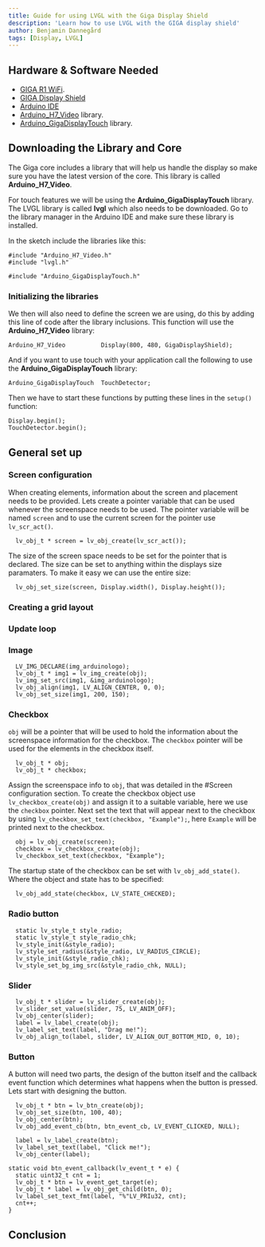 ```yaml
---
title: Guide for using LVGL with the Giga Display Shield
description: 'Learn how to use LVGL with the GIGA display shield'
author: Benjamin Dannegård
tags: [Display, LVGL]
---
```



## Hardware & Software Needed

- [GIGA R1 WiFi](/hardware/giga-r1).
- [GIGA Display Shield]()
- [Arduino IDE](https://www.arduino.cc/en/software)
- [Arduino_H7_Video]() library.
- [Arduino_GigaDisplayTouch]() library.

## Downloading the Library and Core

The Giga core includes a library that will help us handle the display so make sure you have the latest version of the core. This library is called **Arduino_H7_Video**.

For touch features we will be using the **Arduino_GigaDisplayTouch** library. The LVGL library is called **lvgl** which also needs to be downloaded. Go to the library manager in the Arduino IDE and make sure these library is installed.

In the sketch include the libraries like this:

```arduino
#include "Arduino_H7_Video.h"
#include "lvgl.h"

#include "Arduino_GigaDisplayTouch.h"
```

### Initializing the libraries

We then will also need to define the screen we are using, do this by adding this line of code after the library inclusions. This function will use the **Arduino_H7_Video** library:

```arduino
Arduino_H7_Video          Display(800, 480, GigaDisplayShield);
```` 

And if you want to use touch with your application call the following to use the **Arduino_GigaDisplayTouch** library:

```arduino
Arduino_GigaDisplayTouch  TouchDetector;
```

Then we have to start these functions by putting these lines in the `setup()` function:

```arduino
Display.begin();
TouchDetector.begin();
```

## General set up

### Screen configuration

When creating elements, information about the screen and placement needs to be provided. Lets create a pointer variable that can be used whenever the screenspace needs to be used. The pointer variable will be named `screen` and to use the current screen for the pointer use `lv_scr_act()`.

```arduino
  lv_obj_t * screen = lv_obj_create(lv_scr_act());
```

The size of the screen space needs to be set for the pointer that is declared. The size can be set to anything within the displays size paramaters. To make it easy we can use the entire size:

```arduino
  lv_obj_set_size(screen, Display.width(), Display.height());
```

### Creating a grid layout

### Update loop

### Image

```arduino
  LV_IMG_DECLARE(img_arduinologo);
  lv_obj_t * img1 = lv_img_create(obj);
  lv_img_set_src(img1, &img_arduinologo);
  lv_obj_align(img1, LV_ALIGN_CENTER, 0, 0);
  lv_obj_set_size(img1, 200, 150);
```

### Checkbox

`obj` will be a pointer that will be used to hold the information about the screenspace information for the checkbox. The `checkbox` pointer will be used for the elements in the checkbox itself.

```arduino
  lv_obj_t * obj;
  lv_obj_t * checkbox;
```

Assign the screenspace info to `obj`, that was detailed in the #Screen configuration section. To create the checkbox object use `lv_checkbox_create(obj)` and assign it to a suitable variable, here we use the `checkbox` pointer. Next set the text that will appear next to the checkbox by using `lv_checkbox_set_text(checkbox, "Example");`, here `Example` will be printed next to the checkbox.

```arduino
  obj = lv_obj_create(screen);
  checkbox = lv_checkbox_create(obj);
  lv_checkbox_set_text(checkbox, "Example");
```

The startup state of the checkbox can be set with `lv_obj_add_state()`. Where the object and state has to be specified:

```arduino
  lv_obj_add_state(checkbox, LV_STATE_CHECKED);
```


### Radio button

```arduino
  static lv_style_t style_radio;
  static lv_style_t style_radio_chk;
  lv_style_init(&style_radio);
  lv_style_set_radius(&style_radio, LV_RADIUS_CIRCLE);
  lv_style_init(&style_radio_chk);
  lv_style_set_bg_img_src(&style_radio_chk, NULL);
```

### Slider


```arduino
  lv_obj_t * slider = lv_slider_create(obj);
  lv_slider_set_value(slider, 75, LV_ANIM_OFF);
  lv_obj_center(slider);
  label = lv_label_create(obj);
  lv_label_set_text(label, "Drag me!");
  lv_obj_align_to(label, slider, LV_ALIGN_OUT_BOTTOM_MID, 0, 10);
```

### Button

A button will need two parts, the design of the button itself and the callback event function which determines what happens when the button is pressed. Lets start with designing the button.



```arduino
  lv_obj_t * btn = lv_btn_create(obj);
  lv_obj_set_size(btn, 100, 40);
  lv_obj_center(btn);
  lv_obj_add_event_cb(btn, btn_event_cb, LV_EVENT_CLICKED, NULL);

  label = lv_label_create(btn);
  lv_label_set_text(label, "Click me!");
  lv_obj_center(label);
```


```arduino
static void btn_event_callback(lv_event_t * e) {
  static uint32_t cnt = 1;
  lv_obj_t * btn = lv_event_get_target(e);
  lv_obj_t * label = lv_obj_get_child(btn, 0);
  lv_label_set_text_fmt(label, "%"LV_PRIu32, cnt);
  cnt++;
}
```

## Conclusion
